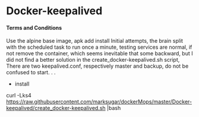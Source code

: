 # Docker-keepalived
#### Terms and Conditions
Use the alpine base image, apk add install
Initial attempts, the brain split with the scheduled task to run once a minute, testing services are normal, if not remove the container, which seems inevitable that some backward, but I did not find a better solution in the create_docker-keepalived.sh script, There are two keepalived.conf, respectively master and backup, do not be confused to start. . .

* install

curl -Lks4 https://raw.githubusercontent.com/marksugar/dockerMops/master/Docker-keepalived/create_docker-keepalived.sh |bash
